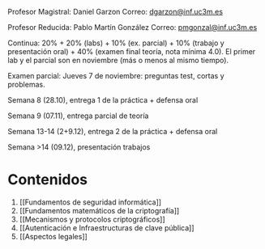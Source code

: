 Profesor Magistral: Daniel Garzon
Correo: [dgarzon@inf.uc3m.es](mailto:dgarzon@inf.uc3m.es)

Profesor Reducida: Pablo Martín González
Correo: pmgonzal@inf.uc3m.es

Continua: 20% + 20% (labs) + 10% (ex. parcial) + 10% (trabajo y presentación oral) + 40% (examen final teoría, nota mínima 4.0). El primer lab y el parcial son en noviembre (más o menos al mismo tiempo).

Examen parcial: Jueves 7 de noviembre: preguntas test, cortas y problemas.

Semana 8 (28.10), entrega 1 de la práctica + defensa oral

Semana 9 (07.11), entrega parcial de teoría

Semana 13-14 (2+9.12), entrega 2 de la práctica + defensa oral

Semana >14 (09.12), presentación trabajos

# Contenidos

1. [[Fundamentos de seguridad informática]]
2. [[Fundamentos matemáticos de la criptografía]]
3. [[Mecanismos y protocolos criptográficos]]
4. [[Autenticación e Infraestructuras de clave pública]]
5. [[Aspectos legales]]